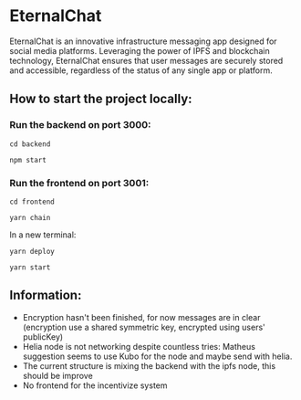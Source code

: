 # EternalChat
EternalChat is an innovative infrastructure messaging app designed for social media platforms. Leveraging the power of IPFS and blockchain technology, EternalChat ensures that user messages are securely stored and accessible, regardless of the status of any single app or platform.

## How to start the project locally: 

### Run the backend on port 3000:
```
cd backend
```
```
npm start
```

### Run the frontend on port 3001:
```
cd frontend
```
```
yarn chain
```

In a new terminal:
```
yarn deploy
```
```
yarn start
```




## Information:
- Encryption hasn't been finished, for now messages are in clear (encryption use a shared symmetric key, encrypted using users' publicKey)
- Helia node is not networking despite countless tries: Matheus suggestion seems to use Kubo for the node and maybe send with helia.
- The current structure is mixing the backend with the ipfs node, this should be improve
- No frontend for the incentivize system
